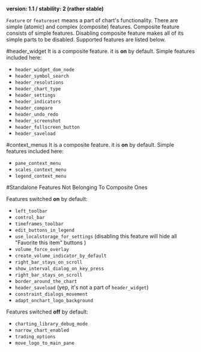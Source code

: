 **version: 1.1 / stability: 2 (rather stable)**

`Feature` or `featureset` means a part of chart's functionality. There are simple (atomic) and complex (composite) features. Composite feature consists of simple features. Disabling composite feature makes all of its simple parts to be disabled. Supported features are listed below.

#header_widget
It is a composite feature. it is **on** by default. Simple features included here:

* `header_widget_dom_node`
* `header_symbol_search`
* `header_resolutions`
* `header_chart_type`
* `header_settings`
* `header_indicators`
* `header_compare`
* `header_undo_redo`
* `header_screenshot`
* `header_fullscreen_button`
* `header_saveload`

#context_menus
It is a composite feature. it is **on** by default. Simple features included here:
* `pane_context_menu`
* `scales_context_menu`
* `legend_context_menu`

#Standalone Features Not Belonging To Composite Ones

Features switched **on** by default:

* `left_toolbar`
* `control_bar`
* `timeframes_toolbar`
* `edit_buttons_in_legend`
* `use_localstorage_for_settings` (disabling this feature will hide all "Favorite this item" buttons )
* `volume_force_overlay`
* `create_volume_indicator_by_default`
* `right_bar_stays_on_scroll`
* `show_interval_dialog_on_key_press`
* `right_bar_stays_on_scroll`
* `border_around_the_chart`
* `header_saveload` (yep, it's not a part of `header_widget`)
* `constraint_dialogs_movement`
* `adapt_onchart_logo_background`

Features switched **off** by default:

* `charting_library_debug_mode`
* `narrow_chart_enabled`
* `trading_options`
* `move_logo_to_main_pane`
